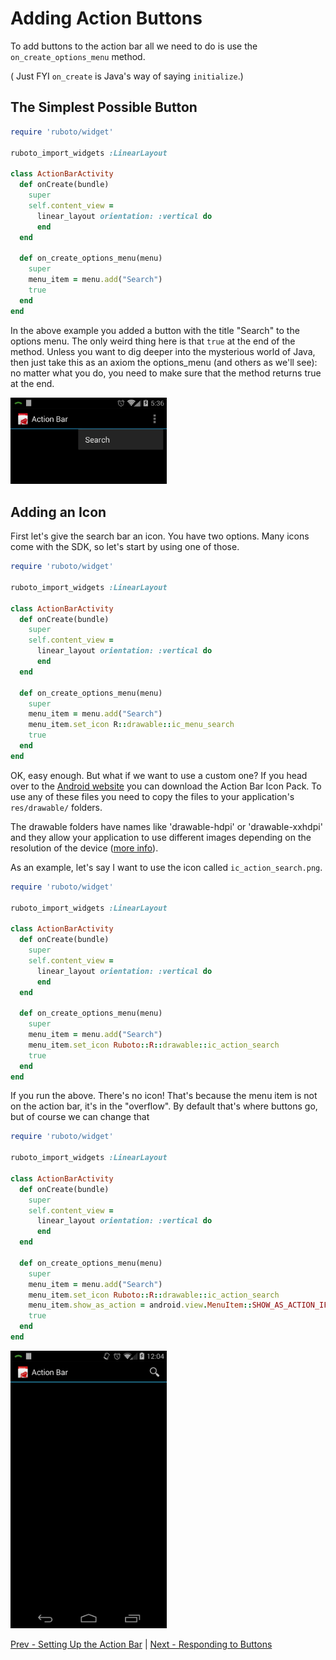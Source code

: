 # Adding Action Buttons

To add buttons to the action bar all we need to do is use the 
`on_create_options_menu` method. 

( Just FYI `on_create` is Java's way of
saying `initialize`.)

## The Simplest Possible Button

```ruby
require 'ruboto/widget'

ruboto_import_widgets :LinearLayout

class ActionBarActivity
  def onCreate(bundle)
    super
    self.content_view =
      linear_layout orientation: :vertical do
      end
  end

  def on_create_options_menu(menu)
    super
    menu_item = menu.add("Search")
    true 
  end
end
```

In the above example you added a button with the title "Search" to the options menu. The only weird thing
here is that `true` at the end of the method. Unless you want to dig deeper into the mysterious world of 
Java, then just take this as an axiom the options_menu (and others as we'll see): no matter what
you do, you need to make sure that the method returns true at the end.

  <img src="https://raw.githubusercontent.com/KCErb/hello-ruboto/master/static/actionbar/simple_search.png" alt="First step" width="250px" />

## Adding an Icon

First let's give the search bar an icon. You have two options. Many icons come with the SDK, so let's start by using one of those.


```ruby
require 'ruboto/widget'

ruboto_import_widgets :LinearLayout

class ActionBarActivity
  def onCreate(bundle)
    super
    self.content_view =
      linear_layout orientation: :vertical do
      end
  end

  def on_create_options_menu(menu)
    super
    menu_item = menu.add("Search")
    menu_item.set_icon R::drawable::ic_menu_search
    true 
  end
end
```

OK, easy enough. But what if we want to use a custom one? If you head over to the [Android website](http://developer.android.com/design/downloads/index.html#action-bar-icon-pack) you can download the Action Bar Icon Pack. To use any of these files you need to copy the files to your application's `res/drawable/` folders. 

The drawable folders have names like 'drawable-hdpi' or 'drawable-xxhdpi' and they allow your application to use different images depending on the resolution of the device ([more info](http://stackoverflow.com/questions/11581649/about-android-image-size-and-assets-sizes)).

As an example, let's say I want to use the icon called `ic_action_search.png`. 

```ruby
require 'ruboto/widget'

ruboto_import_widgets :LinearLayout

class ActionBarActivity
  def onCreate(bundle)
    super
    self.content_view =
      linear_layout orientation: :vertical do
      end
  end

  def on_create_options_menu(menu)
    super
    menu_item = menu.add("Search")
    menu_item.set_icon Ruboto::R::drawable::ic_action_search
    true 
  end
end
```

If you run the above. There's no icon! That's because the menu item is not on the action bar, it's in the "overflow". By default that's where buttons go, but of course we can change that


```ruby
require 'ruboto/widget'

ruboto_import_widgets :LinearLayout

class ActionBarActivity
  def onCreate(bundle)
    super
    self.content_view =
      linear_layout orientation: :vertical do
      end
  end

  def on_create_options_menu(menu)
    super
    menu_item = menu.add("Search")
    menu_item.set_icon Ruboto::R::drawable::ic_action_search
    menu_item.show_as_action = android.view.MenuItem::SHOW_AS_ACTION_IF_ROOM
    true 
  end
end
```


  <img src="https://raw.githubusercontent.com/KCErb/hello-ruboto/master/static/actionbar/search_icon.png" alt="First step" width="250px" />



[Prev - Setting Up the Action Bar](https://github.com/KCErb/hello-ruboto/blob/master/training/basics/actionbar/setting-up.md) | [Next - Responding to Buttons](https://github.com/KCErb/hello-ruboto/blob/master/training/basics/actionbar/responding.md)
